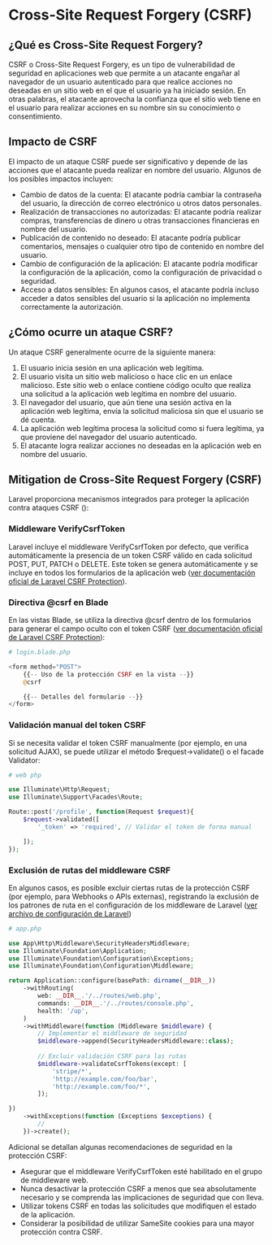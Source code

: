 # Cross-Site Request Forgery (CSRF)

## ¿Qué es Cross-Site Request Forgery?

CSRF o Cross-Site Request Forgery, es un tipo de vulnerabilidad de seguridad en aplicaciones web que permite a un atacante engañar al navegador de un usuario autenticado para que realice acciones no deseadas en un sitio web en el que el usuario ya ha iniciado sesión. En otras palabras, el atacante aprovecha la confianza que el sitio web tiene en el usuario para realizar acciones en su nombre sin su conocimiento o consentimiento.

## Impacto de CSRF

El impacto de un ataque CSRF puede ser significativo y depende de las acciones que el atacante pueda realizar en nombre del usuario. Algunos de los posibles impactos incluyen:

- Cambio de datos de la cuenta: El atacante podría cambiar la contraseña del usuario, la dirección de correo electrónico u otros datos personales.
- Realización de transacciones no autorizadas: El atacante podría realizar compras, transferencias de dinero u otras transacciones financieras en nombre del usuario.
- Publicación de contenido no deseado: El atacante podría publicar comentarios, mensajes o cualquier otro tipo de contenido en nombre del usuario.
- Cambio de configuración de la aplicación: El atacante podría modificar la configuración de la aplicación, como la configuración de privacidad o seguridad.
- Acceso a datos sensibles: En algunos casos, el atacante podría incluso acceder a datos sensibles del usuario si la aplicación no implementa correctamente la autorización.

## ¿Cómo ocurre un ataque CSRF?

Un ataque CSRF generalmente ocurre de la siguiente manera:

1. El usuario inicia sesión en una aplicación web legítima.
2. El usuario visita un sitio web malicioso o hace clic en un enlace malicioso. Este sitio web o enlace contiene código oculto que realiza una solicitud a la aplicación web legítima en nombre del usuario.
3. El navegador del usuario, que aún tiene una sesión activa en la aplicación web legítima, envía la solicitud maliciosa sin que el usuario se dé cuenta.
4. La aplicación web legítima procesa la solicitud como si fuera legítima, ya que proviene del navegador del usuario autenticado.
5. El atacante logra realizar acciones no deseadas en la aplicación web en nombre del usuario.

## Mitigation de Cross-Site Request Forgery (CSRF)

Laravel proporciona mecanismos integrados para proteger la aplicación contra ataques CSRF ([]()):

### Middleware VerifyCsrfToken

Laravel incluye el middleware VerifyCsrfToken por defecto, que verifica automáticamente la presencia de un token CSRF válido en cada solicitud POST, PUT, PATCH o DELETE. Este token se genera automáticamente y se incluye en todos los formularios de la aplicación web ([ver documentación oficial de Laravel CSRF Protection](https://laravel.com/docs/11.x/csrf)).

### Directiva @csrf en Blade

En las vistas Blade, se utiliza la directiva @csrf dentro de los formularios para generar el campo oculto con el token CSRF ([ver documentación oficial de Laravel CSRF Protection](https://laravel.com/docs/11.x/csrf#preventing-csrf-requests)):

```php
# login.blade.php

<form method="POST">
    {{-- Uso de la protección CSRF en la vista --}}
    @csrf

    {{-- Detalles del formulario --}}
</form>

```

### Validación manual del token CSRF

Si se necesita validar el token CSRF manualmente (por ejemplo, en una solicitud AJAX), se puede utilizar el método $request->validate() o el facade Validator:

```php
# web php

use Illuminate\Http\Request;
use Illuminate\Support\Facades\Route;

Route::post('/profile', function(Request $request){
    $request->validated([
        '_token' => 'required', // Validar el token de forma manual

    ]);
});

```

### Exclusión de rutas del middleware CSRF

En algunos casos, es posible excluir ciertas rutas de la protección CSRF (por ejemplo, para Webhooks o APIs externas), registrando la exclusión de los patrones de ruta en el configuración de los middleware de Laravel ([ver archivo de configuración de Laravel](./bootstrap/app.php))

```php
# app.php

use App\Http\Middleware\SecurityHeadersMiddleware;
use Illuminate\Foundation\Application;
use Illuminate\Foundation\Configuration\Exceptions;
use Illuminate\Foundation\Configuration\Middleware;

return Application::configure(basePath: dirname(__DIR__))
    ->withRouting(
        web: __DIR__.'/../routes/web.php',
        commands: __DIR__.'/../routes/console.php',
        health: '/up',
    )
    ->withMiddleware(function (Middleware $middleware) {
        // Implementar el middleware de seguridad
        $middleware->append(SecurityHeadersMiddleware::class);
        
        // Excluir validación CSRF para las rutas
        $middleware->validateCsrfTokens(except: [
            'stripe/*',
            'http://example.com/foo/bar',
            'http://example.com/foo/*',
        ]);

})
    ->withExceptions(function (Exceptions $exceptions) {
        //
    })->create();

```

Adicional se detallan algunas recomendaciones de seguridad en la protección CSRF:

- Asegurar que el middleware VerifyCsrfToken esté habilitado en el grupo de middleware web.
- Nunca desactivar la protección CSRF a menos que sea absolutamente necesario y se comprenda las implicaciones de seguridad que con lleva.
- Utilizar tokens CSRF en todas las solicitudes que modifiquen el estado de la aplicación.
- Considerar la posibilidad de utilizar SameSite cookies para una mayor protección contra CSRF.
